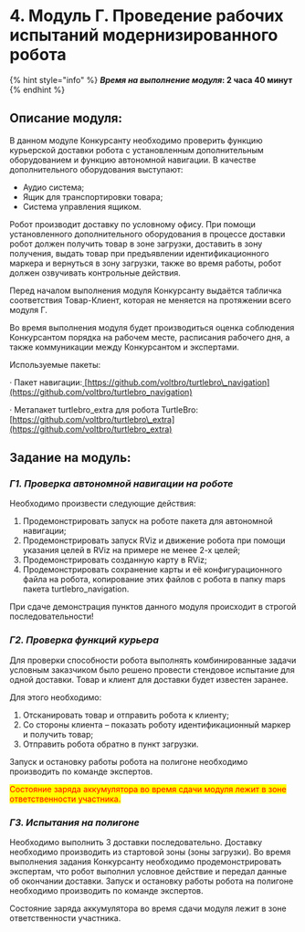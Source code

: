 # 4. Модуль Г. Проведение рабочих испытаний модернизированного робота

{% hint style="info" %}
_**Время на выполнение модуля**_**: 2 часа 40 минут**
{% endhint %}

## **Описание модуля:**

В данном модуле Конкурсанту необходимо проверить функцию курьерской доставки робота с установленным дополнительным оборудованием и функцию автономной навигации. В качестве дополнительного оборудования выступают:

* &#x20;Аудио система;
* Ящик для транспортировки товара;
* Система управления ящиком.

Робот производит доставку по условному офису. При помощи установленного дополнительного оборудования в процессе доставки робот должен получить товар в зоне загрузки, доставить в зону получения, выдать товар при предъявлении идентификационного маркера и вернуться в зону загрузки, также во время работы, робот должен озвучивать контрольные действия.

Перед началом выполнения модуля Конкурсанту выдаётся табличка соответствия Товар-Клиент, которая не меняется на протяжении всего модуля Г.

Во время выполнения модуля будет производиться оценка соблюдения Конкурсантом порядка на рабочем месте, расписания рабочего дня, а также коммуникации между Конкурсантом и экспертами.

Используемые пакеты:

·        Пакет навигации:[ ](https://github.com/voltbro/turtlebro_navigation)[https://github.com/voltbro/turtlebro\_navigation](https://github.com/voltbro/turtlebro_navigation)

·        Метапакет turtlebro\_extra для робота TurtleBro: [https://github.com/voltbro/turtlebro\_extra](https://github.com/voltbro/turtlebro_extra)

## **Задание на модуль:**

### _Г1. Проверка автономной навигации на роботе_

Необходимо произвести следующие действия:

1. Продемонстрировать запуск на роботе пакета для автономной навигации;
2. Продемонстрировать запуск RViz и движение робота при помощи указания целей в RViz на примере не менее 2-х целей;
3. Продемонстрировать созданную карту в RViz;
4. Продемонстрировать сохранение карты и её конфигурационного файла на робота, копирование этих файлов с робота в папку maps пакета turtlebro\_navigation.

При сдаче демонстрация пунктов данного модуля происходит в строгой последовательности!

### _Г2. Проверка функций курьера_

Для проверки способности робота выполнять комбинированные задачи условным заказчиком было решено провести стендовое испытание для одной доставки. Товар и клиент для доставки будет известен заранее.

Для этого необходимо:

1. Отсканировать товар и отправить робота к клиенту;
2. &#x20;Со стороны клиента – показать роботу идентификационный маркер и получить товар;
3. Отправить робота обратно в пункт загрузки.

Запуск и остановку работы робота на полигоне необходимо производить по команде экспертов.

<mark style="color:red;">Состояние заряда аккумулятора во время сдачи модуля лежит в зоне ответственности участника.</mark>

### _Г3. Испытания на полигоне_

Необходимо выполнить 3 доставки последовательно. Доставку необходимо производить из стартовой зоны (зоны загрузки). Во время выполнения задания Конкурсанту необходимо продемонстрировать экспертам, что робот выполнил условное действие и передал данные об окончании доставки. Запуск и остановку работы робота на полигоне необходимо производить по команде экспертов.

Состояние заряда аккумулятора во время сдачи модуля лежит в зоне ответственности участника.
